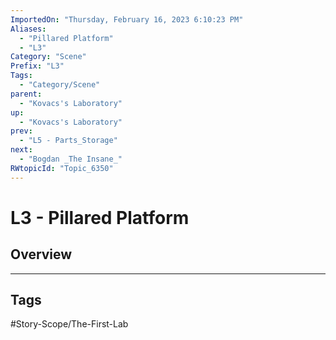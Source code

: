 ```yaml
---
ImportedOn: "Thursday, February 16, 2023 6:10:23 PM"
Aliases:
  - "Pillared Platform"
  - "L3"
Category: "Scene"
Prefix: "L3"
Tags:
  - "Category/Scene"
parent:
  - "Kovacs's Laboratory"
up:
  - "Kovacs's Laboratory"
prev:
  - "L5 - Parts_Storage"
next:
  - "Bogdan _The Insane_"
RWtopicId: "Topic_6350"
---
```

# L3 - Pillared Platform
## Overview

---
## Tags
#Story-Scope/The-First-Lab

